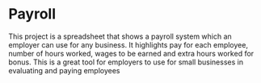 # Payroll
This project is a spreadsheet that shows a payroll system which an employer can use for any business. It highlights pay for each employee, number of hours worked, wages to be earned and extra hours worked for bonus. This is a great tool for employers to use for small businesses in evaluating and paying employees 

